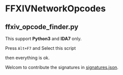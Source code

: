 # FFXIVNetworkOpcodes

## ffxiv_opcode_finder.py

This support **Python3** and **IDA7** only.

Press `Alt+F7` and Select this script

then everything is ok.

Welcom to contribute the signatures in [signatures.json](https://github.com/gamous/FFXIVNetworkOpcode/blob/main/signatures.json).
